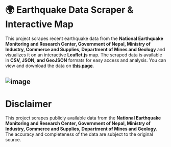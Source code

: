 # 🌍 Earthquake Data Scraper & Interactive Map

This project scrapes recent earthquake data from the **National Earthquake Monitoring and Research Center, Government of Nepal, Ministry of Industry, Commerce and Supplies, Department of Mines and Geology** and visualizes it on an interactive **Leaflet.js** map. The scraped data is available in **CSV, JSON, and GeoJSON** formats for easy access and analysis. You can view and download the data on **[this page](https://konishon.github.io/nepal-earthquake-epicenter-data/)**.

![image](https://github.com/user-attachments/assets/7ec7a648-8d3d-42be-af84-b60c00c1dc8c)
---

# Disclaimer

This project scrapes publicly available data from the **National Earthquake Monitoring and Research Center, Government of Nepal, Ministry of Industry, Commerce and Supplies, Department of Mines and Geology**. The accuracy and completeness of the data are subject to the original source.
